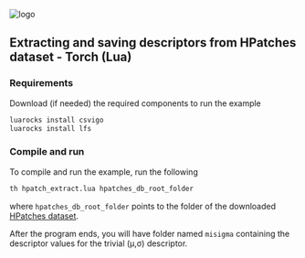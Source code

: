 ![logo](https://hpatches.github.io/assets/hpatches-logo.png "logo") 
## Extracting and saving descriptors from HPatches dataset - Torch (Lua)

### Requirements
Download (if needed) the required components to run the example

```sh
luarocks install csvigo
luarocks install lfs
```

### Compile and run

To compile and run the example, run the following

```sh 
th hpatch_extract.lua hpatches_db_root_folder
```


where `hpatches_db_root_folder` points to the folder of the downloaded
[HPatches dataset](https://github.com/hpatches/hpatches-dataset).

After the program ends, you will have folder named `misigma`
containing the descriptor values for the trivial (&#956;,&#963;)
descriptor.


